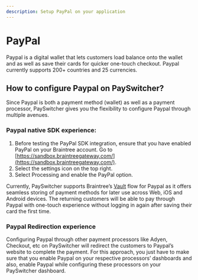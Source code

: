 ```yaml
---
description: Setup PayPal on your application
---
```


# PayPal

Paypal is a digital wallet that lets customers load balance onto the wallet and as well as save their cards for quicker one-touch checkout. Paypal currently supports 200+ countries and 25 currencies.

## **How to configure Paypal on PaySwitcher?**

Since Paypal is both a payment method (wallet) as well as a payment processor, PaySwitcher gives you the flexibility to configure Paypal through multiple avenues.

### **Paypal native SDK experience:**

1. Before testing the PayPal SDK integration, ensure that you have enabled PayPal on your Braintree account. Go to [https://sandbox.braintreegateway.com/](https://sandbox.braintreegateway.com/).
2. Select the settings icon on the top right.
3. Select Processing and enable the PayPal option.

Currently, PaySwitcher supports Braintree’s [Vault](https://developer.paypal.com/braintree/docs/guides/paypal/overview) flow for Paypal as it offers seamless storing of payment methods for later use across Web, iOS and Android devices. The returning customers will be able to pay through Paypal with one-touch experience without logging in again after saving their card the first time.

### **Paypal Redirection experience**

Configuring Paypal through other payment processors like Adyen, Checkout, etc on PaySwitcher will redirect the customers to Paypal’s website to complete the payment. For this approach, you just have to make sure that you enable Paypal on your respective processors’ dashboards and also, enable Paypal while configuring these processors on your PaySwitcher dashboard.
